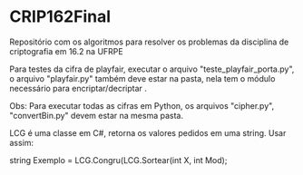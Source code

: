 # CRIP162Final
Repositório com os algoritmos para resolver os problemas da disciplina de criptografia em 16.2 na UFRPE


Para testes da cifra de playfair, executar o arquivo "teste_playfair_porta.py", o arquivo "playfair.py" também deve estar na pasta, nela tem o módulo necessário para encriptar/decriptar .

Obs: Para executar todas as cifras em Python, os arquivos "cipher.py", "convertBin.py" devem estar na mesma pasta.

LCG é uma classe em C#, retorna os valores pedidos em uma string. Usar assim:

string Exemplo = LCG.Congru(LCG.Sortear(int X, int Mod);
